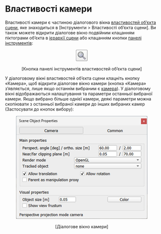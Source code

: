 # Властивості камери

Властивості камери є частиною діалогового вікна [властивостей об’єкта сцени](https://www.coppeliarobotics.com/helpFiles/en/sceneObjectPropertiesDialog.htm), яке знаходиться в [Інструменти > Властивості об’єкта сцени]. Ви також можете відкрити діалогове вікно подвійним клацанням піктограми об’єкта в [ієрархії сцени](https://www.coppeliarobotics.com/helpFiles/en/userInterface.htm#SceneHierarchy) або клацанням кнопки [панелі інструментів](https://www.coppeliarobotics.com/helpFiles/en/userInterface.htm#toolbars):

<p align="center">
<img src="objectPropertyToolbarButton.jpg" />
</p>
<p align="center">[Кнопка панелі інструментів властивостей об’єкта сцени]</p>

У діалоговому вікні властивостей об’єкта сцени клацніть кнопку «Камера», щоб відкрити діалогове вікно камери (кнопка «Камера» з’являється, лише якщо останнім вибраним є [камера](/Cameras)). У діалоговому вікні відображаються налаштування та параметри останньої вибраної камери. Якщо вибрано більше однієї камери, деякі параметри можна скопіювати з останньої вибраної камери до інших вибраних камер (Застосувати до кнопок вибору):

<p align="center">
<img src="cameraProperties1.jpg" />
</p>
<p align="center">[Діалогове вікно камери]</p>
